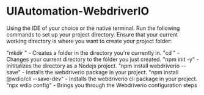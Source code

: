 # UIAutomation-WebdriverIO

Using the IDE of your choice or the native terminal. Run the following commands to set up your project directory.
Ensure that your current working directory is where you want to create your project folder:

"mkdir <filename>" - Creates a folder in the directory you're currently in.
"cd <filename>" - Changes your current directory to the folder you just created.
"npm init -y" - Inititalizes the directory as a Nodejs project.
"npm install webdriverio --save" - Installs the webdriverio package in your project.
"npm install @wdio/cli --save-dev" - Installs the webdriverio cli package in your project.
"npx wdio config" - Brings you through the Webdriverio configuration steps
